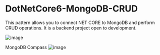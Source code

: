 # DotNetCore6-MongoDB-CRUD
This pattern allows you to connect NET CORE to MongoDB and perform CRUD operations. It is a backend project open to development.

![image](https://user-images.githubusercontent.com/71566458/163027312-4d5ecaa9-5e15-4b2a-b7bc-4447659bb74b.png)

MongoDB Compass
![image](https://user-images.githubusercontent.com/71566458/163027796-de647c3e-48c4-41b0-a422-f30104e8e175.png)

